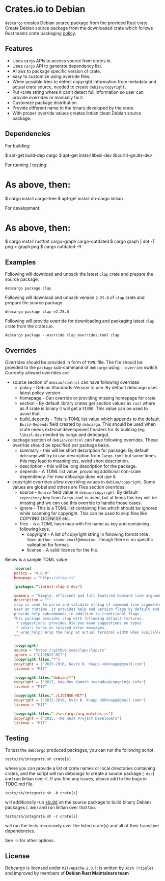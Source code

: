 Crates.io to Debian
===========================

`debcargo` creates Debian source package from the provided Rust crate. Create
Debian source package from the downloaded crate which follows Rust teams crate
packaging [policy](https://wiki.debian.org/Teams/RustPackaging/Policy).


## Features ##

 * Uses `cargo` APIs to access source from crates.io.
 * Uses `cargo` API to generate dependency list.
 * Allows to package specific version of crate.
 * easy to customize using override files.
 * When possible tries to detect copyright information from metadata and actual
   crate source, needed to create `debian/copyright`.
 * Put `FIXME` string where it can't detect full information so user can provide
   overrides or manually fix it.
 * Customize package distribution.
 * Provide different name to the binary developed by the crate.
 * With proper override values creates lintian clean Debian source package.


## Dependencies

For building:

  $ apt-get build-dep cargo
  $ apt-get install libssl-dev libcurl4-gnutls-dev

For running / testing:

  # As above, then:
  $ cargo install cargo-tree
  $ apt-get install dh-cargo lintian

For development:

  # As above, then:
  $ cargo install rustfmt cargo-graph cargo-outdated
  $ cargo graph | dot -T png > graph.png
  $ cargo outdated -R


## Examples ##

Following will download and unpack the latest `clap` crate and prepare the
source package.

`debcargo package clap`

Following will download and unpack version `2.25.0` of `clap` crate and prepare
the source package.

`debcargo package clap =2.25.0`

Following will provide override for downloading and packaging latest `clap`
crate from the crates.io.

`debcargo package --override clap_overrides.toml clap`


## Overrides ##

Overrides should be provided in form of `TOML` file. The file should be provided
to the `package` sub-command of `debcargo` using `--override` switch. Currently
allowed overrides are

 * source section of `debian/control` can have following overrides
   * policy - Debian Standards-Version to use. By default debcargo uses latest
     policy version
   * homepage - Can override or providing missing homepage for crate
   * section - By default library crates get section values as `rust` where as if
     crate is binary it will get a `FIXME`. This value can be used to avoid that.
   * build_depends - This is TOML list value which appends to the default
     `Build-Depends` field created
     by `debcargo`. This should be used when crate needs external development
     headers for its building (eg. `libssl-dev` needed by cargo and debcargo).
 * package section  of `debian/control` can have following overrides. These
   override should be specified per package basis.
   * summary - this will be short description for package. By default `debcargo`
     will try to use description from `Cargo.toml` but some times this may lead
     to meaningless, weird short description.
   * description - this will be long description for the package.
   * depends - A TOML list value, providing additional non-crate dependency. For
     now debcargo does not use it.
  * copyright overrides allow overriding values in `debian/copyright`. Some
    values are global and others are Files section overrides.
     * source - `Source` field value in `debian/copyright`. By default
       `repository` key from `Cargo.toml` is used, but at times this key will be
       missing and we can use this override to handle those cases.
     * ignore - This is a TOML list containing files which should be ignored
       while scanning for copyright. This can be used to skip files like COPYING
       LICENESE etc.
     * files - Is a TOML hash map with file name as key and containing following keys.
       * copyright - A list of copyright string in following format
       `2016, Some Author <some.email@domain>`. Though there is no specific
       validation for format.
       * license - A valid license for the file.

Below is a sample TOML value

```toml
    [source]
    policy = "4.0.0"
    homepage = "https://clap.rs"

    [packages."librust-clap-2-dev"]

    summary = "Simple, efficient and full featured Command line argument parser - source"
    description = """
    clap is used to parse and validate string of command line arguments provided by
    user at runtime. It provides help and version flags by default and additionally
    provide help subcommands in addition to traditional flags.
    This package provides clap with following default features.
     * suggestions: provides did you mean suggestions on typos
     * color: turns on colored error messages.
     * wrap_help: Wrap the help at actual terminal width when available.
    """

    [copyright]
    source = "https://github.com/clap/clap.rs"
    ignore = ["LICENSE-MIT"]
    [copyright.files."*"]
    copyright = ["2015-2016, Kevin B. Knapp <kbknapp@gmail.com"]
    license = "MIT"

    [copyright.files."debian/*"]
    copyright = ["2017, Vasudev Kamath <vasudev@copyninja.info"]
    license = "MIT"

    [copyright.files."./LICENSE-MIT"]
    copyright = ["2015-2016, Kvin B. Knapp <kbknapp@gmail.com>"]
    license = "MIT"

    [copyright.files."./src/args/arg_matches.rs"]
    copyright = ["2015, The Rust Project Developers"]
    license = "MIT"
```


## Testing ##

To test the `debcargo` produced packages, you can run the following script.

`tests/sh/integrate.sh crate[s]`

where you can provide a list of crate names or local directories containing
crates, and the script will run debcargo to create a source package (`.dsc`)
and run lintian over it. If you find any issues, please add to the bugs in
TODO.md file.

`tests/sh/integrate.sh -b crate[s]`

will additionally run [sbuild](https://wiki.debian.org/sbuild) on the source
package to build binary Debian packages (`.deb`) and run lintian over that too.

`tests/sh/integrate.sh -r crate[s]`

will run the tests recursively over the listed crate(s) and all of their
transitive dependencies.

See `-h` for other options.


## License ##

Debcargo is licensed under `MIT/Apache-2.0`. It is written by `Josh Tripplet`
and improved by members of **Debian Rust Maintainers team**
